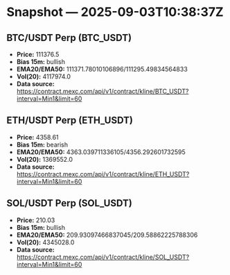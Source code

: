 # Snapshot — 2025-09-03T10:38:37Z

## BTC/USDT Perp (BTC_USDT)
- **Price:** 111376.5
- **Bias 15m:** bullish
- **EMA20/EMA50:** 111371.78010106896/111295.49834564833
- **Vol(20):** 4117974.0
- **Data source:** https://contract.mexc.com/api/v1/contract/kline/BTC_USDT?interval=Min1&limit=60

## ETH/USDT Perp (ETH_USDT)
- **Price:** 4358.61
- **Bias 15m:** bearish
- **EMA20/EMA50:** 4363.039711336105/4356.292601732595
- **Vol(20):** 1369552.0
- **Data source:** https://contract.mexc.com/api/v1/contract/kline/ETH_USDT?interval=Min1&limit=60

## SOL/USDT Perp (SOL_USDT)
- **Price:** 210.03
- **Bias 15m:** bullish
- **EMA20/EMA50:** 209.93097466837045/209.58862225788306
- **Vol(20):** 4345028.0
- **Data source:** https://contract.mexc.com/api/v1/contract/kline/SOL_USDT?interval=Min1&limit=60
